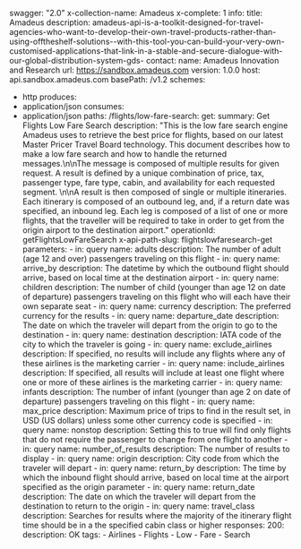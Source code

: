 swagger: "2.0"
x-collection-name: Amadeus
x-complete: 1
info:
  title: Amadeus
  description: amadeus-api-is-a-toolkit-designed-for-travel-agencies-who-want-to-develop-their-own-travel-products-rather-than-using-offtheshelf-solutions--with-this-tool-you-can-build-your-very-own-customised-applications-that-link-in-a-stable-and-secure-dialogue-with-our-global-distribution-system-gds-
  contact:
    name: Amadeus Innovation and Research
    url: https://sandbox.amadeus.com
  version: 1.0.0
host: api.sandbox.amadeus.com
basePath: /v1.2
schemes:
- http
produces:
- application/json
consumes:
- application/json
paths:
  /flights/low-fare-search:
    get:
      summary: Get Flights Low Fare Search
      description: "This is the low fare search engine Amadeus uses to retrieve the
        best price for flights, based on our latest Master Pricer Travel Board technology.
        This document describes how to make a low fare search and how to handle the
        returned messages.\n\nThe message is composed of multiple results for given
        request. A result is defined by a unique combination of price, tax, passenger
        type, fare type, cabin, and availability for each requested segment. \n\nA
        result is then composed of single or multiple itineraries. Each itinerary
        is composed of an outbound leg, and, if a return date was specified, an inbound
        leg. Each leg is composed of a list of one or more flights, that the traveller
        will be required to take in order to get from the origin airport to the destination
        airport."
      operationId: getFlightsLowFareSearch
      x-api-path-slug: flightslowfaresearch-get
      parameters:
      - in: query
        name: adults
        description: The number of adult (age 12 and over) passengers traveling on
          this flight
      - in: query
        name: arrive_by
        description: The datetime by which the outbound flight should arrive, based
          on local time at the destination airport
      - in: query
        name: children
        description: The number of child (younger than age 12 on date of departure)
          passengers traveling on this flight who will each have their own separate
          seat
      - in: query
        name: currency
        description: The preferred currency for the results
      - in: query
        name: departure_date
        description: The date on which the traveler will depart from the origin to
          go to the destination
      - in: query
        name: destination
        description: IATA code of the city to which the traveler is going
      - in: query
        name: exclude_airlines
        description: If specified, no results will include any flights where any of
          these airlines is the marketing carrier
      - in: query
        name: include_airlines
        description: If specified, all results will include at least one flight where
          one or more of these airlines is the marketing carrier
      - in: query
        name: infants
        description: The number of infant (younger than age 2 on date of departure)
          passengers traveling on this flight
      - in: query
        name: max_price
        description: Maximum price of trips to find in the result set, in USD (US
          dollars) unless some other currency code is specified
      - in: query
        name: nonstop
        description: Setting this to true will find only flights that do not require
          the passenger to change from one flight to another
      - in: query
        name: number_of_results
        description: The number of results to display
      - in: query
        name: origin
        description: City code from which the traveler will depart
      - in: query
        name: return_by
        description: The time by which the inbound flight should arrive, based on
          local time at the airport specified as the origin parameter
      - in: query
        name: return_date
        description: The date on which the traveler will depart from the destination
          to return to the origin
      - in: query
        name: travel_class
        description: Searches for results where the majority of the itinerary flight
          time should be in a the specified cabin class or higher
      responses:
        200:
          description: OK
      tags:
      - Airlines
      - Flights
      - Low
      - Fare
      - Search